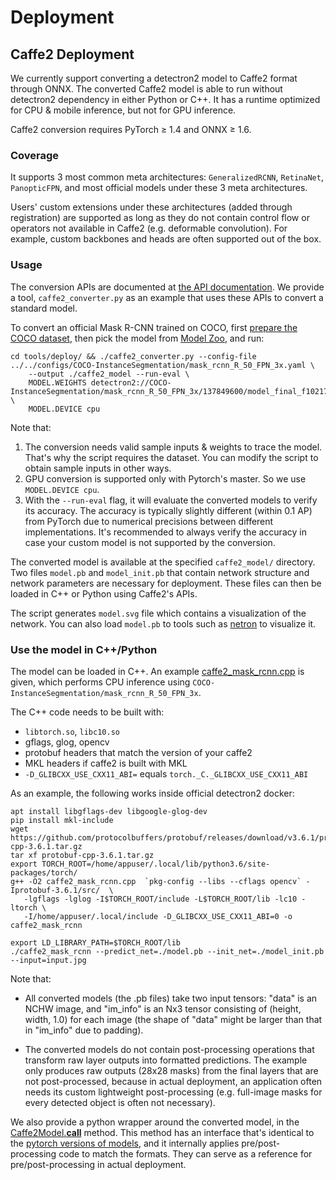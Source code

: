# Deployment

## Caffe2 Deployment
We currently support converting a detectron2 model to Caffe2 format through ONNX.
The converted Caffe2 model is able to run without detectron2 dependency in either Python or C++.
It has a runtime optimized for CPU & mobile inference, but not for GPU inference.

Caffe2 conversion requires PyTorch ≥ 1.4 and ONNX ≥ 1.6.

### Coverage

It supports 3 most common meta architectures: `GeneralizedRCNN`, `RetinaNet`, `PanopticFPN`,
and most official models under these 3 meta architectures.

Users' custom extensions under these architectures (added through registration) are supported
as long as they do not contain control flow or operators not available in Caffe2 (e.g. deformable convolution).
For example, custom backbones and heads are often supported out of the box.

### Usage

The conversion APIs are documented at [the API documentation](../modules/export.html).
We provide a tool, `caffe2_converter.py` as an example that uses
these APIs to convert a standard model.

To convert an official Mask R-CNN trained on COCO, first
[prepare the COCO dataset](../../datasets/), then pick the model from [Model Zoo](../../MODEL_ZOO.md), and run:
```
cd tools/deploy/ && ./caffe2_converter.py --config-file ../../configs/COCO-InstanceSegmentation/mask_rcnn_R_50_FPN_3x.yaml \
	--output ./caffe2_model --run-eval \
	MODEL.WEIGHTS detectron2://COCO-InstanceSegmentation/mask_rcnn_R_50_FPN_3x/137849600/model_final_f10217.pkl \
	MODEL.DEVICE cpu
```

Note that:
1. The conversion needs valid sample inputs & weights to trace the model. That's why the script requires the dataset.
	 You can modify the script to obtain sample inputs in other ways.
2. GPU conversion is supported only with Pytorch's master. So we use `MODEL.DEVICE cpu`.
3. With the `--run-eval` flag, it will evaluate the converted models to verify its accuracy.
   The accuracy is typically slightly different (within 0.1 AP) from PyTorch due to
	 numerical precisions between different implementations.
	 It's recommended to always verify the accuracy in case your custom model is not supported by the
	 conversion.

The converted model is available at the specified `caffe2_model/` directory. Two files `model.pb`
and `model_init.pb` that contain network structure and network parameters are necessary for deployment.
These files can then be loaded in C++ or Python using Caffe2's APIs.

The script generates `model.svg` file which contains a visualization of the network.
You can also load `model.pb` to tools such as [netron](https://github.com/lutzroeder/netron) to visualize it.

### Use the model in C++/Python

The model can be loaded in C++. An example [caffe2_mask_rcnn.cpp](../../tools/deploy/) is given,
which performs CPU inference using `COCO-InstanceSegmentation/mask_rcnn_R_50_FPN_3x`.

The C++ code needs to be built with:
* `libtorch.so`, `libc10.so`
* gflags, glog, opencv
* protobuf headers that match the version of your caffe2
* MKL headers if caffe2 is built with MKL
* `-D_GLIBCXX_USE_CXX11_ABI=` equals `torch._C._GLIBCXX_USE_CXX11_ABI`

As an example, the following works inside official detectron2 docker:
```
apt install libgflags-dev libgoogle-glog-dev
pip install mkl-include
wget https://github.com/protocolbuffers/protobuf/releases/download/v3.6.1/protobuf-cpp-3.6.1.tar.gz
tar xf protobuf-cpp-3.6.1.tar.gz
export TORCH_ROOT=/home/appuser/.local/lib/python3.6/site-packages/torch/
g++ -O2 caffe2_mask_rcnn.cpp  `pkg-config --libs --cflags opencv` -Iprotobuf-3.6.1/src/  \
   -lgflags -lglog -I$TORCH_ROOT/include -L$TORCH_ROOT/lib -lc10 -ltorch \
   -I/home/appuser/.local/include -D_GLIBCXX_USE_CXX11_ABI=0 -o caffe2_mask_rcnn

export LD_LIBRARY_PATH=$TORCH_ROOT/lib
./caffe2_mask_rcnn --predict_net=./model.pb --init_net=./model_init.pb --input=input.jpg
```

Note that:

* All converted models (the .pb files) take two input tensors:
  "data" is an NCHW image, and "im_info" is an Nx3 tensor consisting of (height, width, 1.0) for
  each image (the shape of "data" might be larger than that in "im_info" due to padding).

* The converted models do not contain post-processing operations that
  transform raw layer outputs into formatted predictions.
  The example only produces raw outputs (28x28 masks) from the final
  layers that are not post-processed, because in actual deployment, an application often needs
  its custom lightweight post-processing (e.g. full-image masks for every detected object is often not necessary).

We also provide a python wrapper around the converted model, in the
[Caffe2Model.__call__](../modules/export.html#detectron2.export.Caffe2Model.__call__) method.
This method has an interface that's identical to the [pytorch versions of models](models.html),
and it internally applies pre/post-processing code to match the formats.
They can serve as a reference for pre/post-processing in actual deployment.

